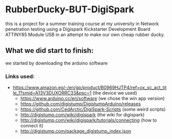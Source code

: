 # RubberDucky-BUT-DigiSpark
this is a project for a summer training course at my university in Network penetration testing using a Digispark Kickstarter Development Board ATTINY85 Module USB in an attempt to make our own cheap rubber ducky.

## What we did start to finish:
  we started by downloading the arduino software

### Links used:
  - https://www.amazon.eg/-/en/gp/product/B0969HJTP4/ref=ox_sc_act_title_1?smid=A13V3DUXORRC33&psc=1 (the device we used)
	- https://www.arduino.cc/en/software (we chose the win app version)
	- https://github.com/digistump/DigistumpArduino/releases
	- https://github.com/CedArctic/DigiSpark-Scripts (some weird scripts)
	- http://digistump.com/wiki/digispark (the wiki for digispark)
	- http://digistump.com/wiki/digispark/tutorials/connecting (how to connect it)
	- http://digistump.com/package_digistump_index.json

